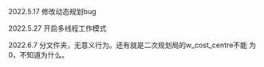 2022.5.17
        修改动态规划bug


2022.5.27
        开启多线程工作模式

2022.6.7
        分文件夹，无意义行为。还有就是二次规划局的w_cost_centre不能 为0，不知道为什么。
